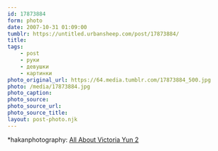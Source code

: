 ```yaml
---
id: 17873884
form: photo
date: 2007-10-31 01:09:00
tumblr: https://untitled.urbansheep.com/post/17873884/
title:
tags:
    - post
    - руки
    - девушки
    - картинки
photo_original_url: https://64.media.tumblr.com/17873884_500.jpg
photo: /media/17873884.jpg
photo_caption: 
photo_source:
photo_source_url:
photo_source_title:
layout: post-photo.njk
---
```


<p>*hakanphotography: <a href="http://hakanphotography.deviantart.com/art/All-About-Victoria-Yun-2-51792057">All About Victoria Yun 2</a></p>
